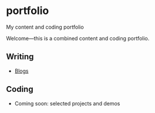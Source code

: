 # portfolio

My content and coding portfolio



Welcome—this is a combined content and coding portfolio.  



## Writing
- [Blogs](Content%20Portfolio/blog.md)

## Coding
- Coming soon: selected projects and demos

